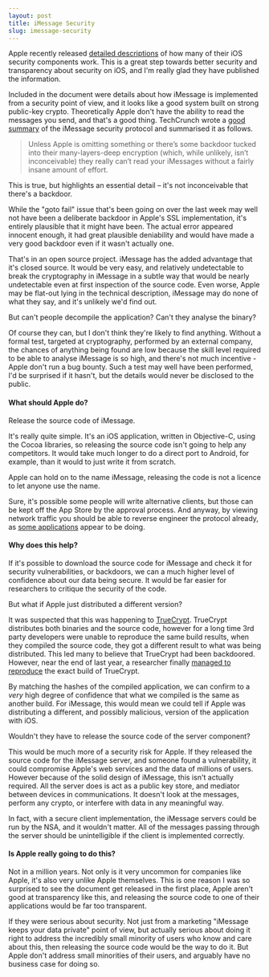 ```yaml
---
layout: post
title: iMessage Security
slug: imessage-security
---
```




Apple recently released [detailed descriptions](https://ssl.apple.com/iphone/business/docs/iOS_Security_Feb14.pdf) of how many of their iOS security components work. This is a great step towards better security and transparency about security on iOS, and I'm really glad they have published the information.

Included in the document were details about how iMessage is implemented from a security point of view, and it looks like a good system built on strong public-key crypto. Theoretically Apple don't have the ability to read the messages you send, and that's a good thing. TechCrunch wrote a [good summary](http://techcrunch.com/2014/02/27/apple-explains-exactly-how-secure-imessage-really-is/?utm_campaign=fb&ncid=fb) of the iMessage security protocol and summarised it as follows.

> Unless Apple is omitting something or there’s some backdoor tucked into their many-layers-deep encryption (which, while unlikely, isn’t inconceivable) they really can’t read your iMessages without a fairly insane amount of effort.

This is true, but highlights an essential detail – it's not inconceivable that there's a backdoor.

While the "goto fail" issue that's been going on over the last week may well not have been a deliberate backdoor in Apple's SSL implementation, it's entirely plausible that it might have been. The actual error appeared innocent enough, it had great plausible deniability and would have made a very good backdoor even if it wasn't actually one.

That's in an open source project. iMessage has the added advantage that it's closed source. It would be very easy, and relatively undetectable to break the cryptography in iMessage in a subtle way that would be nearly undetectable even at first inspection of the source code. Even worse, Apple may be flat-out lying in the technical description, iMessage may do none of what they say, and it's unlikely we'd find out.

But can't people decompile the application? Can't they analyse the binary?

Of course they can, but I don't think they're likely to find anything. Without a formal test, targeted at cryptography, performed by an external company, the chances of anything being found are low because the skill level required to be able to analyse iMessage is so high, and there's not much incentive - Apple don't run a bug bounty. Such a test may well have been performed, I'd be surprised if it hasn't, but the details would never be disclosed to the public.

#### What should Apple do?

Release the source code of iMessage.

It's really quite simple. It's an iOS application, written in Objective-C, using the Cocoa libraries, so releasing the source code isn't going to help any competitors. It would take much longer to do a direct port to Android, for example, than it would to just write it from scratch.

Apple can hold on to the name iMessage, releasing the code is not a licence to let anyone use the name.

Sure, it's possible some people will write alternative clients, but those can be kept off the App Store by the approval process. And anyway, by viewing network traffic you should be able to reverse engineer the protocol already, as [some applications](http://imessageonandroid.com/) appear to be doing.

#### Why does this help?

If it's possible to download the source code for iMessage and check it for security vulnerabilities, or backdoors, we can a much higher level of confidence about our data being secure. It would be far easier for researchers to critique the security of the code.

But what if Apple just distributed a different version?

It was suspected that this was happening to [TrueCrypt](http://www.truecrypt.org/). TrueCrypt distributes both binaries and the source code, however for a long time 3rd party developers were unable to reproduce the same build results, when they compiled the source code, they got a different result to what was being distributed. This led many to believe that TrueCrypt had been backdoored. However, near the end of last year, a researcher finally [managed to reproduce](https://madiba.encs.concordia.ca/~x_decarn/truecrypt-binaries-analysis/) the exact build of TrueCrypt.

By matching the hashes of the compiled application, we can confirm to a *very* high degree of confidence that what we compiled is the same as another build. For iMessage, this would mean we could tell if Apple was distributing a different, and possibly malicious, version of the application with iOS.

Wouldn't they have to release the source code of the server component?

This would be much more of a security risk for Apple. If they released the source code for the iMessage server, and someone found a vulnerability, it could compromise Apple's web services and the data of millions of users. However because of the solid design of iMessage, this isn't actually required. All the server does is act as a public key store, and mediator between devices in communications. It doesn't look at the messages, perform any crypto, or interfere with data in any meaningful way.

In fact, with a secure client implementation, the iMessage servers could be run by the NSA, and it wouldn't matter. All of the messages passing through the server should be unintelligible if the client is implemented correctly.

#### Is Apple really going to do this?

Not in a million years. Not only is it very uncommon for companies like Apple, it's also very unlike Apple themselves. This is one reason I was so surprised to see the document get released in the first place, Apple aren't good at transparency like this, and releasing the source code to one of their applications would be far too transparent.

If they were serious about security. Not just from a marketing "iMessage keeps your data private" point of view, but actually serious about doing it right to address the incredibly small minority of users who know and care about this, then releasing the source code would be the way to do it. But Apple don't address small minorities of their users, and arguably have no business case for doing so.

